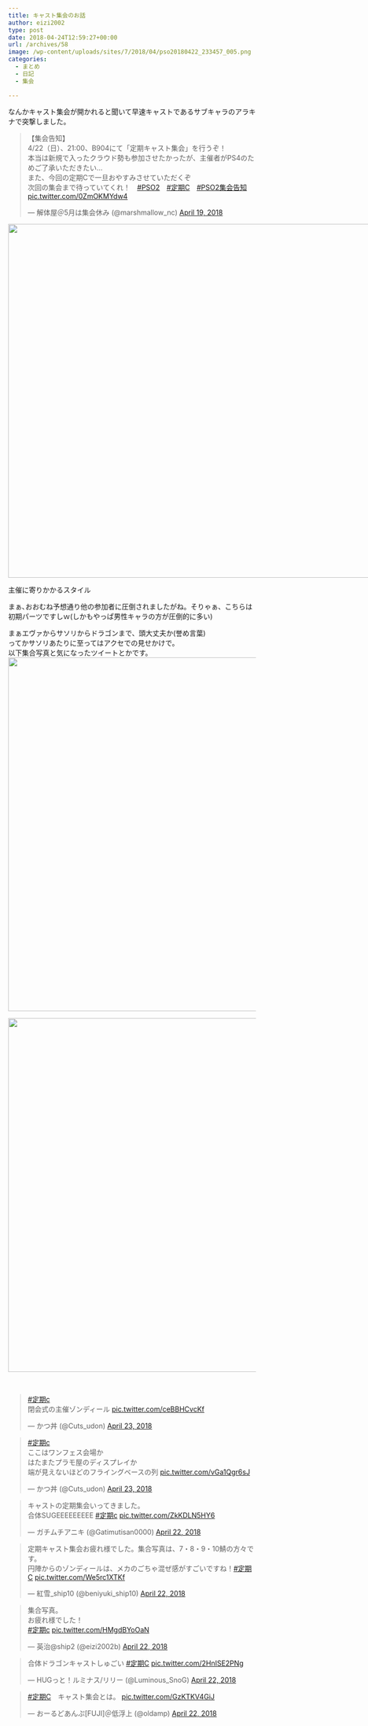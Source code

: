 ```yaml
---
title: キャスト集会のお話
author: eizi2002
type: post
date: 2018-04-24T12:59:27+00:00
url: /archives/58
image: /wp-content/uploads/sites/7/2018/04/pso20180422_233457_005.png
categories:
  - まとめ
  - 日記
  - 集会

---
```

なんかキャスト集会が開かれると聞いて早速キャストであるサブキャラのアラキナで突撃しました。

<blockquote class="twitter-tweet" data-lang="en">
  <p dir="ltr" lang="ja">
    【集会告知】<br /> 4/22（日）、21:00、B904にて「定期キャスト集会」を行うぞ！<br /> 本当は新規で入ったクラウド勢も参加させたかったが、主催者がPS4のためご了承いただきたい…<br /> また、今回の定期Cで一旦おやすみさせていただくぞ<br /> 次回の集会まで待っていてくれ！　<a href="https://twitter.com/hashtag/PSO2?src=hash&ref_src=twsrc%5Etfw">#PSO2</a>　<a href="https://twitter.com/hashtag/%E5%AE%9A%E6%9C%9FC?src=hash&ref_src=twsrc%5Etfw">#定期C</a>　<a href="https://twitter.com/hashtag/PSO2%E9%9B%86%E4%BC%9A%E5%91%8A%E7%9F%A5?src=hash&ref_src=twsrc%5Etfw">#PSO2集会告知</a> <a href="https://t.co/0ZmOKMYdw4">pic.twitter.com/0ZmOKMYdw4</a>
  </p>
  
  <p>
    — 解体屋＠5月は集会休み (@marshmallow_nc) <a href="https://twitter.com/marshmallow_nc/status/986783210364260353?ref_src=twsrc%5Etfw">April 19, 2018</a>
  </p>
</blockquote>



<div id="attachment_59" style="width: 1290px" class="wp-caption alignnone">
  <img aria-describedby="caption-attachment-59" loading="lazy" class="wp-image-59 size-full" src="http://inubousaki-ikkai.kir.jp/eizi2002/pso/wp-content/uploads/sites/7/2018/04/pso20180422_233457_005.png" alt="" width="1280" height="720" srcset="http://inubousaki-ikkai.kir.jp/eizi2002/pso/wp-content/uploads/sites/7/2018/04/pso20180422_233457_005.png 1280w, http://inubousaki-ikkai.kir.jp/eizi2002/pso/wp-content/uploads/sites/7/2018/04/pso20180422_233457_005-300x169.png 300w, http://inubousaki-ikkai.kir.jp/eizi2002/pso/wp-content/uploads/sites/7/2018/04/pso20180422_233457_005-768x432.png 768w, http://inubousaki-ikkai.kir.jp/eizi2002/pso/wp-content/uploads/sites/7/2018/04/pso20180422_233457_005-1024x576.png 1024w" sizes="(max-width: 1280px) 100vw, 1280px" />
  
  <p id="caption-attachment-59" class="wp-caption-text">
    主催に寄りかかるスタイル
  </p>
</div>

まぁ､おおむね予想通り他の参加者に圧倒されましたがね。そりゃぁ、こちらは初期パーツですしｗ(しかもやっぱ男性キャラの方が圧倒的に多い)

まぁエヴァからサソリからドラゴンまで、頭大丈夫か(誉め言葉)  
ってかサソリあたりに至ってはアクセでの見せかけで。  
以下集合写真と気になったツイートとかです。  
<img loading="lazy" class="alignnone wp-image-60 size-full" src="http://inubousaki-ikkai.kir.jp/eizi2002/pso/wp-content/uploads/sites/7/2018/04/pso20180422_234010_007.png" alt="" width="1280" height="720" srcset="http://inubousaki-ikkai.kir.jp/eizi2002/pso/wp-content/uploads/sites/7/2018/04/pso20180422_234010_007.png 1280w, http://inubousaki-ikkai.kir.jp/eizi2002/pso/wp-content/uploads/sites/7/2018/04/pso20180422_234010_007-300x169.png 300w, http://inubousaki-ikkai.kir.jp/eizi2002/pso/wp-content/uploads/sites/7/2018/04/pso20180422_234010_007-768x432.png 768w, http://inubousaki-ikkai.kir.jp/eizi2002/pso/wp-content/uploads/sites/7/2018/04/pso20180422_234010_007-1024x576.png 1024w" sizes="(max-width: 1280px) 100vw, 1280px" /> 

<img loading="lazy" class="alignnone wp-image-61 size-full" src="http://inubousaki-ikkai.kir.jp/eizi2002/pso/wp-content/uploads/sites/7/2018/04/pso20180422_234201_016.png" alt="" width="1280" height="720" srcset="http://inubousaki-ikkai.kir.jp/eizi2002/pso/wp-content/uploads/sites/7/2018/04/pso20180422_234201_016.png 1280w, http://inubousaki-ikkai.kir.jp/eizi2002/pso/wp-content/uploads/sites/7/2018/04/pso20180422_234201_016-300x169.png 300w, http://inubousaki-ikkai.kir.jp/eizi2002/pso/wp-content/uploads/sites/7/2018/04/pso20180422_234201_016-768x432.png 768w, http://inubousaki-ikkai.kir.jp/eizi2002/pso/wp-content/uploads/sites/7/2018/04/pso20180422_234201_016-1024x576.png 1024w" sizes="(max-width: 1280px) 100vw, 1280px" /> 

&nbsp;

<blockquote class="twitter-tweet" data-lang="en">
  <p dir="ltr" lang="ja">
    <a href="https://twitter.com/hashtag/%E5%AE%9A%E6%9C%9Fc?src=hash&ref_src=twsrc%5Etfw">#定期c</a><br /> 閉会式の主催ゾンディール <a href="https://t.co/ceBBHCvcKf">pic.twitter.com/ceBBHCvcKf</a>
  </p>
  
  <p>
    — かつ丼 (@Cuts_udon) <a href="https://twitter.com/Cuts_udon/status/988219964745170950?ref_src=twsrc%5Etfw">April 23, 2018</a>
  </p>
</blockquote>



<blockquote class="twitter-tweet" data-lang="en">
  <p dir="ltr" lang="ja">
    <a href="https://twitter.com/hashtag/%E5%AE%9A%E6%9C%9Fc?src=hash&ref_src=twsrc%5Etfw">#定期c</a><br /> ここはワンフェス会場か<br /> はたまたプラモ屋のディスプレイか<br /> 端が見えないほどのフライングベースの列 <a href="https://t.co/vGa1Qgr6sJ">pic.twitter.com/vGa1Qgr6sJ</a>
  </p>
  
  <p>
    — かつ丼 (@Cuts_udon) <a href="https://twitter.com/Cuts_udon/status/988218102478323713?ref_src=twsrc%5Etfw">April 23, 2018</a>
  </p>
</blockquote>



<blockquote class="twitter-tweet" data-lang="en">
  <p dir="ltr" lang="ja">
    キャストの定期集会いってきました。<br /> 合体SUGEEEEEEEEE <a href="https://twitter.com/hashtag/%E5%AE%9A%E6%9C%9Fc?src=hash&ref_src=twsrc%5Etfw">#定期c</a> <a href="https://t.co/ZkKDLN5HY6">pic.twitter.com/ZkKDLN5HY6</a>
  </p>
  
  <p>
    — ガチムチアニキ (@Gatimutisan0000) <a href="https://twitter.com/Gatimutisan0000/status/988144345848070144?ref_src=twsrc%5Etfw">April 22, 2018</a>
  </p>
</blockquote>



<blockquote class="twitter-tweet" data-lang="en">
  <p dir="ltr" lang="ja">
    定期キャスト集会お疲れ様でした。集合写真は、7・8・9・10鯖の方々です。<br /> 円陣からのゾンディールは、メカのごちゃ混ぜ感がすごいですね！<a href="https://twitter.com/hashtag/%E5%AE%9A%E6%9C%9FC?src=hash&ref_src=twsrc%5Etfw">#定期C</a> <a href="https://t.co/We5rc1XTKf">pic.twitter.com/We5rc1XTKf</a>
  </p>
  
  <p>
    — 紅雪_ship10 (@beniyuki_ship10) <a href="https://twitter.com/beniyuki_ship10/status/988079584691175424?ref_src=twsrc%5Etfw">April 22, 2018</a>
  </p>
</blockquote>



<blockquote class="twitter-tweet" data-lang="en">
  <p dir="ltr" lang="ja">
    集合写真。<br /> お疲れ様でした！<br /> <a href="https://twitter.com/hashtag/%E5%AE%9A%E6%9C%9Fc?src=hash&ref_src=twsrc%5Etfw">#定期c</a> <a href="https://t.co/HMgdBYoOaN">pic.twitter.com/HMgdBYoOaN</a>
  </p>
  
  <p>
    — 英治@ship2 (@eizi2002b) <a href="https://twitter.com/eizi2002b/status/988067844075044864?ref_src=twsrc%5Etfw">April 22, 2018</a>
  </p>
</blockquote>



<blockquote class="twitter-tweet" data-lang="en">
  <p dir="ltr" lang="ja">
    合体ドラゴンキャストしゅごい <a href="https://twitter.com/hashtag/%E5%AE%9A%E6%9C%9FC?src=hash&ref_src=twsrc%5Etfw">#定期C</a> <a href="https://t.co/2HnISE2PNg">pic.twitter.com/2HnISE2PNg</a>
  </p>
  
  <p>
    — HUGっと！ルミナス/リリー (@Luminous_SnoG) <a href="https://twitter.com/Luminous_SnoG/status/988051927484121088?ref_src=twsrc%5Etfw">April 22, 2018</a>
  </p>
</blockquote>



<blockquote class="twitter-tweet" data-lang="en">
  <p dir="ltr" lang="ja">
    <a href="https://twitter.com/hashtag/%E5%AE%9A%E6%9C%9FC?src=hash&ref_src=twsrc%5Etfw">#定期C</a>　キャスト集会とは。 <a href="https://t.co/GzKTKV4GiJ">pic.twitter.com/GzKTKV4GiJ</a>
  </p>
  
  <p>
    — おーるどあんぷ[FUJI]＠低浮上 (@oldamp) <a href="https://twitter.com/oldamp/status/988050310479335424?ref_src=twsrc%5Etfw">April 22, 2018</a>
  </p>
</blockquote>